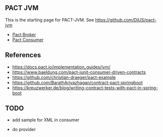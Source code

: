 PACT JVM
--------

This is the starting page for PACT-JVM. See https://github.com/DiUS/pact-jvm


* [Pact Broker](./pact-broker/README.md)
* [Pact Consumer](./pact-consumer/README.md)



References
----------
* https://docs.pact.io/implementation_guides/jvm/
* https://www.baeldung.com/pact-junit-consumer-driven-contracts
* https://github.com/christian-draeger/pact-example
* https://github.com/BarathArivazhagan/contract-pact-springboot
* https://kreuzwerker.de/blog/writing-contract-tests-with-pact-in-spring-boot

TODO
----

* add sample for XML in consumer

* do provider
